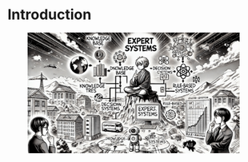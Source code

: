 # Introduction

<figure><img src="../.gitbook/assets/expert-introduction-min.png" alt=""><figcaption></figcaption></figure>

